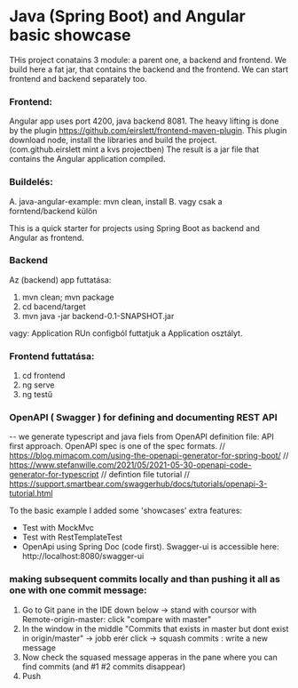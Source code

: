 # Java (Spring Boot) and Angular basic showcase
THis project conatains 3 module: a parent one, a backend and frontend.
We build here a fat jar, that contains the backend and the frontend.
We can start frontend and backend separately too.

### Frontend:
Angular app uses port 4200, java backend 8081.
The heavy lifting is done by the plugin https://github.com/eirslett/frontend-maven-plugin. This plugin download node, install the libraries and build the project.
(com.github.eirslett mint a kvs projectben)
The result is a jar file that contains the Angular application compiled.

### Buildelés:
A. java-angular-example: mvn clean, install
B. vagy csak a forntend/backend külön 

This is a quick starter for projects using Spring Boot as backend and Angular as frontend.

### Backend
Az (backend) app futtatása:
1. mvn clean; mvn package
2. cd bacend/target
3. mvn java -jar backend-0.1-SNAPSHOT.jar

vagy: Application RUn configból futtatjuk a Application osztályt.

### Frontend futtatása:
1. cd frontend
2. ng serve
3. ng testű

### OpenAPI ( Swagger ) for defining and documenting REST API
-- we generate typescript and java fiels from OpenAPI definition file: API first approach. OpenAPI spec is one of the spec formats.
// https://blog.mimacom.com/using-the-openapi-generator-for-spring-boot/
// https://www.stefanwille.com/2021/05/2021-05-30-openapi-code-generator-for-typescript
// defintion file tutorial
// https://support.smartbear.com/swaggerhub/docs/tutorials/openapi-3-tutorial.html


To the basic example I added some 'showcases' extra features:
- Test with MockMvc
- Test with RestTemplateTest
- OpenApi using Spring Doc (code first). Swagger-ui is accessible here: http://localhost:8080/swagger-ui

### making subsequent commits locally and than pushing it all as one with one commit message:
1. Go to Git pane in the IDE down below -> stand with coursor with Remote-origin-master: click "compare with master"
2. In the window in the middle "Commits that exists in master but dont exist in origin/master" -> jobb erér click -> squash commits : write a new message
3. Now check the squased message apperas  in the pane where you can find commits (and #1 #2 commits disappear)
4. Push
